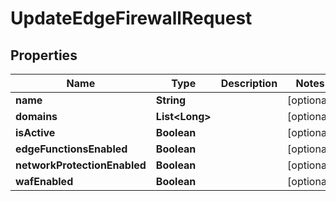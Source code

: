 

# UpdateEdgeFirewallRequest


## Properties

| Name | Type | Description | Notes |
|------------ | ------------- | ------------- | -------------|
|**name** | **String** |  |  [optional] |
|**domains** | **List&lt;Long&gt;** |  |  [optional] |
|**isActive** | **Boolean** |  |  [optional] |
|**edgeFunctionsEnabled** | **Boolean** |  |  [optional] |
|**networkProtectionEnabled** | **Boolean** |  |  [optional] |
|**wafEnabled** | **Boolean** |  |  [optional] |



